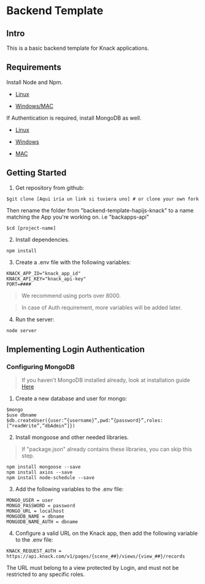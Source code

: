 # Backend Template

## Intro

This is a basic backend template for Knack applications.

## Requirements

Install Node and Npm.

- [Linux](https://www.digitalocean.com/community/tutorials/how-to-install-node-js-on-ubuntu-20-04)

- [Windows/MAC](https://nodejs.org/en/download/)


If Authentication is required, install MongoDB as well.
- [Linux](https://docs.mongodb.com/manual/administration/install-on-linux/)

- [Windows](https://docs.mongodb.com/manual/tutorial/install-mongodb-on-windows/)

- [MAC](https://docs.mongodb.com/manual/tutorial/install-mongodb-on-os-x/)


## Getting Started

1. Get repository from github:
```
$git clone [Aqui iría un link si tuviera uno] # or clone your own fork
```
Then rename the folder from "backend-template-hapijs-knack" to a name matching the App you're working on. i.e "backapps-api"
```
$cd [project-name]
```
2. Install dependencies.
```
npm install
```
3. Create a .env file with the following variables:
```
KNACK_APP_ID="knack_app_id"
KNACK_API_KEY="knack_api-key"
PORT=####
```
>We recommend using ports over 8000.

>In case of Auth requirement, more variables will be added later.

4. Run the server:
```
node server
```


## Implementing Login Authentication


### Configuring MongoDB
>If you haven't MongoDB installed already, look at installation guide [Here](https://docs.mongodb.com/manual/installation/)

1. Create a new database and user for mongo:
```
$mongo
$use dbname
$db.createUser({user:”{username}”,pwd:”{password}”,roles:[“readWrite”,”dbAdmin”]})
```
2. Install mongoose and other needed libraries.
>If "package.json" already contains these libraries, you can skip this step.
```
npm install mongoose --save
npm install axios --save
npm install node-schedule --save
```
3. Add the following variables to the .env file:
```
MONGO_USER = user
MONGO_PASSWORD = password
MONGO_URL = localhost
MONGODB_NAME = dbname
MONGODB_NAME_AUTH = dbname
```
4. Configure a valid URL on the Knack app, then add the following variable to the .env file:

```
KNACK_REQUEST_AUTH = https://api.knack.com/v1/pages/{scene_##}/views/{view_##}/records
```
The URL must belong to a view protected by Login, and must not be restricted to any specific roles.
